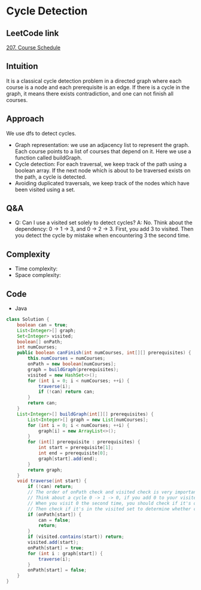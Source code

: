 # Cycle Detection
## LeetCode link
[207. Course Schedule](https://leetcode.com/problems/course-schedule/description/)
## Intuition
It is a classical cycle detection problem in a directed graph where each course is a node and each prerequisite is an edge. If there is a cycle in the graph, it means there exists contradiction, and one can not finish all courses.
## Approach
We use dfs to detect cycles.
- Graph representation: we use an adjacency list to represent the graph. Each course points to a list of courses that depend on it. Here we use a function called buildGraph.
- Cycle detection: For each traversal, we keep track of the path using a boolean array. If the next node which is about to be traversed exists on the path, a cycle is detected.
- Avoiding duplicated traversals, we keep track of the nodes which have been visited using a set.
## Q&A
- Q: Can I use a visited set solely to detect cycles?
  A: No. Think about the dependency: 0 -> 1 -> 3, and 0 -> 2 -> 3. First, you add 3 to visited. Then you detect the cycle by mistake when encountering 3 the second time.
## Complexity
- Time complexity:
- Space complexity:
## Code
- Java
```Java
class Solution {
    boolean can = true;
    List<Integer>[] graph;
    Set<Integer> visited;
    boolean[] onPath;
    int numCourses;
    public boolean canFinish(int numCourses, int[][] prerequisites) {
        this.numCourses = numCourses;
        onPath = new boolean[numCourses];
        graph = buildGraph(prerequisites);
        visited = new HashSet<>();
        for (int i = 0; i < numCourses; ++i) {
            traverse(i);
            if (!can) return can;
        }
        return can;
    }
    List<Integer>[] buildGraph(int[][] prerequisites) {
        List<Integer>[] graph = new List[numCourses];
        for (int i = 0; i < numCourses; ++i) {
            graph[i] = new ArrayList<>();
        }
        for (int[] prerequisite : prerequisites) {
            int start = prerequisite[1];
            int end = prerequisite[0];
            graph[start].add(end);
        }
        return graph;
    }
    void traverse(int start) {
        if (!can) return;
        // The order of onPath check and visited check is very important.
        // Think about a cycle 0 -> 1 -> 0, if you add 0 to your visited
        // When you visit 0 the second time, you should check if it's onPath first
        // Then check if it's in the visited set to determine whether continue or not.
        if (onPath[start]) {
            can = false;
            return;
        }
        if (visited.contains(start)) return;
        visited.add(start);
        onPath[start] = true;
        for (int i : graph[start]) {
            traverse(i);
        }
        onPath[start] = false;
    }
}
```
